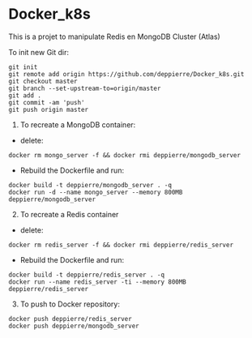 # Docker_k8s
This is a projet to manipulate Redis en MongoDB Cluster (Atlas)

To init new Git dir:
```
git init
git remote add origin https://github.com/deppierre/Docker_k8s.git
git checkout master
git branch --set-upstream-to=origin/master
git add .
git commit -am 'push'
git push origin master
```
1. To recreate a MongoDB container:
- delete:
```
docker rm mongo_server -f && docker rmi deppierre/mongodb_server
```
- Rebuild the Dockerfile and run:
```
docker build -t deppierre/mongodb_server . -q
docker run -d --name mongo_server --memory 800MB deppierre/mongodb_server
```

2. To recreate a Redis container
- delete:
```
docker rm redis_server -f && docker rmi deppierre/redis_server
```

- Rebuild the Dockerfile and run:
```
docker build -t deppierre/redis_server . -q
docker run --name redis_server -ti --memory 800MB deppierre/redis_server
```

3. To push to Docker repository:
```
docker push deppierre/redis_server
docker push deppierre/mongodb_server
```
